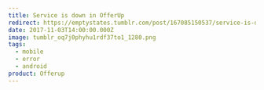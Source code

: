 ```yaml
---
title: Service is down in OfferUp
redirect: https://emptystates.tumblr.com/post/167085150537/service-is-down-in-offerup
date: 2017-11-03T14:00:00.000Z
image: tumblr_oq7j0phyhu1rdf37to1_1280.png
tags:
  - mobile
  - error
  - android
product: Offerup
---
```

